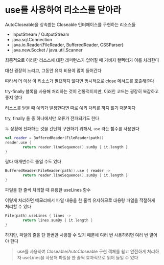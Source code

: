 # use를 사용하여 리소스를 닫아라

AutoCloseable을 상속받는 Closeable 인터페이스를 구현하는 리소스들

- InputStream / OutputStream
- java.sql.Connection
- java.io.Reader(FileReader, BufferedReader, CSSParser)
- java.new.Socket / java.util.Scanner

최종적으로 이러한 리소스에 대한 레퍼런스가 없어질 때 가비지 컬렉터가 이를 처리한다

대신 굉장히 느리고, 그동안 유지 비용이 많이 들어간다

따라서 더 이상 이 리소스가 필요하지 않다면 명시적으로 close 메서드를 호출해준다

try-finally 블록을 사용해 처리하는 것이 전통적이지만, 이러한 코드는 굉장히 복잡하고 좋지 않다

리소스를 닫을 때 예외가 발생한다면 따로 예외 처리를 하지 않기 때문이다

try, finally 둘 중 하나에서만 오류가 전파되기도 한다

두 상황에 전파하는 것을 간단히 구현하기 위해서, `use` 라는 함수를 사용한다

```kotlin
val reader = BufferedReader(FileReader(path))
reader.use {
		return reader.lineSequence().sumBy { it.length }
}
```

람다 매개변수로 줄일 수도 있다

```kotlin
BufferedReader(FileReader(path)).use { reader ->
		return reader.lineSequence().sumBy { it.length }
}
```

파일을 한 줄씩 처리할 때 유용한 useLines 함수

이렇게 처리하면 메모리에서 파일 내용을 한 줄씩 유지하므로 대용량 파일을 적절하게 처리할 수 있다

```kotlin
File(path).useLines { lines ->
		return lines.sumBy { it.length }
}
```

하지만, 파일의 줄을 단 한번만 사용할 수 있기 때문에 여러 번 사용하려면 여러 번 열어야 한다

> use를 사용하여 Closeable/AutoCloseable 구현 객체를 쉽고 안전하게 처리하자
useLines을 사용해 파일을 한 줄씩 효과적으로 읽어 들일 수 있다
>